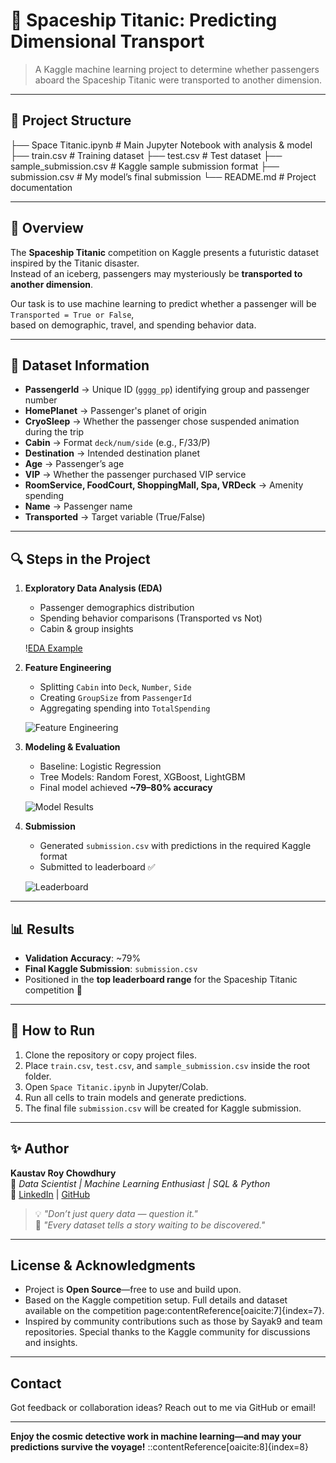 # 🚀 Spaceship Titanic: Predicting Dimensional Transport  

> A Kaggle machine learning project to determine whether passengers aboard the Spaceship Titanic were transported to another dimension.  

---

## 📂 Project Structure

├── Space Titanic.ipynb # Main Jupyter Notebook with analysis & model
├── train.csv # Training dataset
├── test.csv # Test dataset
├── sample_submission.csv # Kaggle sample submission format
├── submission.csv # My model’s final submission
└── README.md # Project documentation


---

## 📖 Overview  

The **Spaceship Titanic** competition on Kaggle presents a futuristic dataset inspired by the Titanic disaster.  
Instead of an iceberg, passengers may mysteriously be **transported to another dimension**.  

Our task is to use machine learning to predict whether a passenger will be `Transported = True or False`,  
based on demographic, travel, and spending behavior data.  

---

## 🧾 Dataset Information  

- **PassengerId** → Unique ID (`gggg_pp`) identifying group and passenger number  
- **HomePlanet** → Passenger's planet of origin  
- **CryoSleep** → Whether the passenger chose suspended animation during the trip  
- **Cabin** → Format `deck/num/side` (e.g., F/33/P)  
- **Destination** → Intended destination planet  
- **Age** → Passenger’s age  
- **VIP** → Whether the passenger purchased VIP service  
- **RoomService, FoodCourt, ShoppingMall, Spa, VRDeck** → Amenity spending  
- **Name** → Passenger name  
- **Transported** → Target variable (True/False)  

---

## 🔍 Steps in the Project  

1. **Exploratory Data Analysis (EDA)**  
   - Passenger demographics distribution  
   - Spending behavior comparisons (Transported vs Not)  
   - Cabin & group insights  

   \![EDA Example](figures/eda_plot.png)  

2. **Feature Engineering**  
   - Splitting `Cabin` into `Deck`, `Number`, `Side`  
   - Creating `GroupSize` from `PassengerId`  
   - Aggregating spending into `TotalSpending`  

   ![Feature Engineering](figures/feature_eng.png)  

3. **Modeling & Evaluation**  
   - Baseline: Logistic Regression  
   - Tree Models: Random Forest, XGBoost, LightGBM  
   - Final model achieved **~79–80% accuracy**  

   ![Model Results](figures/model_results.png)  

4. **Submission**  
   - Generated `submission.csv` with predictions in the required Kaggle format  
   - Submitted to leaderboard ✅  

   ![Leaderboard](figures/leaderboard.png)  

---

## 📊 Results  

- **Validation Accuracy**: ~79%  
- **Final Kaggle Submission**: `submission.csv`  
- Positioned in the **top leaderboard range** for the Spaceship Titanic competition 🚀  

---

## 📌 How to Run  

1. Clone the repository or copy project files.  
2. Place `train.csv`, `test.csv`, and `sample_submission.csv` inside the root folder.  
3. Open `Space Titanic.ipynb` in Jupyter/Colab.  
4. Run all cells to train models and generate predictions.  
5. The final file `submission.csv` will be created for Kaggle submission.  

---

## ✨ Author  

**Kaustav Roy Chowdhury**  
💼 *Data Scientist | Machine Learning Enthusiast | SQL & Python*  
🔗 [LinkedIn](https://www.linkedin.com/) | [GitHub](https://github.com/)  

> 💡 *"Don’t just query data — question it."*  
> 🌌 *"Every dataset tells a story waiting to be discovered."*  

---


## License & Acknowledgments

- Project is **Open Source**—free to use and build upon.
- Based on the Kaggle competition setup. Full details and dataset available on the competition page:contentReference[oaicite:7]{index=7}.
- Inspired by community contributions such as those by Sayak9 and team repositories. Special thanks to the Kaggle community for discussions and insights.

---

## Contact

Got feedback or collaboration ideas? Reach out to me via GitHub or email!

---

**Enjoy the cosmic detective work in machine learning—and may your predictions survive the voyage!**
::contentReference[oaicite:8]{index=8}
